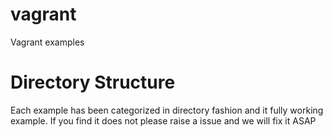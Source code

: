 # vagrant
Vagrant examples 

# Directory Structure

Each example has been categorized in directory fashion and it fully working example. If you find it does not please raise a issue and we will fix it ASAP
